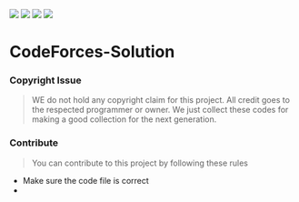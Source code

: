   ![](https://img.shields.io/github/license/Tech-Intellegent/CodeForces-Solution) ![](https://img.shields.io/github/stars/Tech-Intellegent/CodeForces-Solution) ![](https://img.shields.io/github/forks/Tech-Intellegent/CodeForces-Solution) ![](https://img.shields.io/github/issues/Tech-Intellegent/CodeForces-Solution) <br>

# CodeForces-Solution
### Copyright Issue
> WE do not hold any copyright claim for this project. All credit goes to the respected programmer or owner. We just collect these codes for making a good collection for the next generation.
### Contribute 
> You can contribute to this project by following these rules
- Make sure the code file is correct
- 
